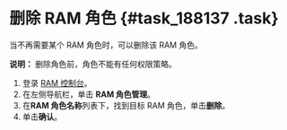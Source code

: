 # 删除 RAM 角色 {#task_188137 .task}

当不再需要某个 RAM 角色时，可以删除该 RAM 角色。

**说明：** 删除角色前，角色不能有任何权限策略。

1.  登录 [RAM 控制台](https://ram.console.aliyun.com/)。
2.  在左侧导航栏，单击 **RAM 角色管理**。
3.  在**RAM 角色名称**列表下，找到目标 RAM 角色，单击**删除**。
4.  单击**确认**。

